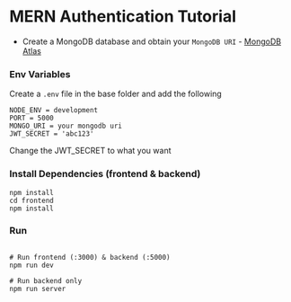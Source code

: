 # MERN Authentication Tutorial

- Create a MongoDB database and obtain your `MongoDB URI` - [MongoDB Atlas](https://www.mongodb.com/cloud/atlas/register)

### Env Variables

Create a `.env` file in the base folder and add the following

```
NODE_ENV = development
PORT = 5000
MONGO_URI = your mongodb uri
JWT_SECRET = 'abc123'
```

Change the JWT_SECRET to what you want

### Install Dependencies (frontend & backend)

```
npm install
cd frontend
npm install
```

### Run

```

# Run frontend (:3000) & backend (:5000)
npm run dev

# Run backend only
npm run server
